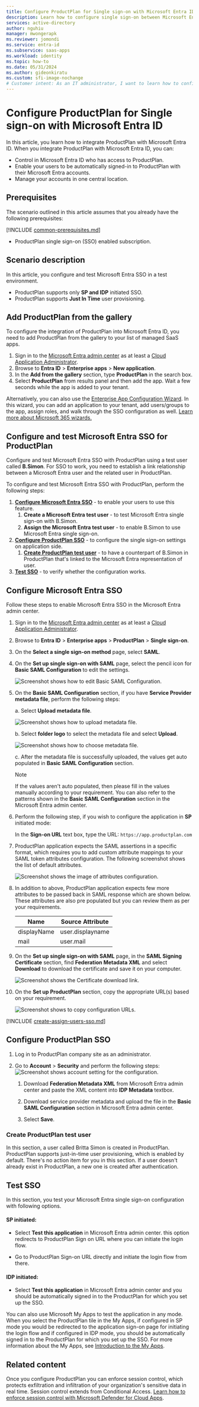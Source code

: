 ```yaml
---
title: Configure ProductPlan for Single sign-on with Microsoft Entra ID
description: Learn how to configure single sign-on between Microsoft Entra ID and ProductPlan.
services: active-directory
author: nguhiu
manager: mwongerapk
ms.reviewer: jomondi
ms.service: entra-id
ms.subservice: saas-apps
ms.workload: identity
ms.topic: how-to
ms.date: 05/31/2024
ms.author: gideonkiratu
ms.custom: sfi-image-nochange
# Customer intent: As an IT administrator, I want to learn how to configure single sign-on between Microsoft Entra ID and ProductPlan so that I can control who has access to ProductPlan, enable automatic sign-in with Microsoft Entra accounts, and manage my accounts in one central location.
---
```


# Configure ProductPlan for Single sign-on with Microsoft Entra ID

In this article,  you learn how to integrate ProductPlan with Microsoft Entra ID. When you integrate ProductPlan with Microsoft Entra ID, you can:

* Control in Microsoft Entra ID who has access to ProductPlan.
* Enable your users to be automatically signed-in to ProductPlan with their Microsoft Entra accounts.
* Manage your accounts in one central location.

## Prerequisites
The scenario outlined in this article assumes that you already have the following prerequisites:

[!INCLUDE [common-prerequisites.md](~/identity/saas-apps/includes/common-prerequisites.md)]
* ProductPlan single sign-on (SSO) enabled subscription.

## Scenario description

In this article,  you configure and test Microsoft Entra SSO in a test environment.

* ProductPlan supports only **SP and IDP** initiated SSO.
* ProductPlan supports **Just In Time** user provisioning.

## Add ProductPlan from the gallery

To configure the integration of ProductPlan into Microsoft Entra ID, you need to add ProductPlan from the gallery to your list of managed SaaS apps.

1. Sign in to the [Microsoft Entra admin center](https://entra.microsoft.com) as at least a [Cloud Application Administrator](~/identity/role-based-access-control/permissions-reference.md#cloud-application-administrator).
1. Browse to **Entra ID** > **Enterprise apps** > **New application**.
1. In the **Add from the gallery** section, type **ProductPlan** in the search box.
1. Select **ProductPlan** from results panel and then add the app. Wait a few seconds while the app is added to your tenant.

Alternatively, you can also use the [Enterprise App Configuration Wizard](https://portal.office.com/AdminPortal/home?Q=Docs#/azureadappintegration). In this wizard, you can add an application to your tenant, add users/groups to the app, assign roles, and walk through the SSO configuration as well. [Learn more about Microsoft 365 wizards.](/microsoft-365/admin/misc/azure-ad-setup-guides)

## Configure and test Microsoft Entra SSO for ProductPlan

Configure and test Microsoft Entra SSO with ProductPlan using a test user called **B.Simon**. For SSO to work, you need to establish a link relationship between a Microsoft Entra user and the related user in ProductPlan.

To configure and test Microsoft Entra SSO with ProductPlan, perform the following steps:

1. **[Configure Microsoft Entra SSO](#configure-microsoft-entra-sso)** - to enable your users to use this feature.
    1. **Create a Microsoft Entra test user** - to test Microsoft Entra single sign-on with B.Simon.
    1. **Assign the Microsoft Entra test user** - to enable B.Simon to use Microsoft Entra single sign-on.
1. **[Configure ProductPlan SSO](#configure-productplan-sso)** - to configure the single sign-on settings on application side.
    1. **[Create ProductPlan test user](#create-productplan-test-user)** - to have a counterpart of B.Simon in ProductPlan that's linked to the Microsoft Entra representation of user.
1. **[Test SSO](#test-sso)** - to verify whether the configuration works.

## Configure Microsoft Entra SSO

Follow these steps to enable Microsoft Entra SSO in the Microsoft Entra admin center.

1. Sign in to the [Microsoft Entra admin center](https://entra.microsoft.com) as at least a [Cloud Application Administrator](~/identity/role-based-access-control/permissions-reference.md#cloud-application-administrator).
1. Browse to **Entra ID** > **Enterprise apps** > **ProductPlan** > **Single sign-on**.
1. On the **Select a single sign-on method** page, select **SAML**.
1. On the **Set up single sign-on with SAML** page, select the pencil icon for **Basic SAML Configuration** to edit the settings.

   ![Screenshot shows how to edit Basic SAML Configuration.](common/edit-urls.png "Basic Configuration")

1. On the **Basic SAML Configuration** section, if you have **Service Provider metadata file**, perform the following steps:

	a. Select **Upload metadata file**.

    ![Screenshot shows how to upload metadata file.](common/upload-metadata.png "Upload Metadata")

	b. Select **folder logo** to select the metadata file and select **Upload**.

	![Screenshot shows how to choose metadata file.](common/browse-upload-metadata.png "File")

	c. After the metadata file is successfully uploaded, the values get auto populated in **Basic SAML Configuration** section.

	> [!Note]
	> If the values aren't auto populated, then please fill in the values manually according to your requirement. You can also refer to the patterns shown in the **Basic SAML Configuration** section in the Microsoft Entra admin center.

1. Perform the following step, if you wish to configure the application in **SP** initiated mode:

    In the **Sign-on URL** text box, type the URL:
    `https://app.productplan.com`

1. ProductPlan application expects the SAML assertions in a specific format, which requires you to add custom attribute mappings to your SAML token attributes configuration. The following screenshot shows the list of default attributes.

	![Screenshot shows the image of attributes configuration.](common/default-attributes.png "Image")

1. In addition to above, ProductPlan application expects few more attributes to be passed back in SAML response which are shown below. These attributes are also pre populated but you can review them as per your requirements.
	
	| Name |  Source Attribute|
	| ---- | ---------------- |
	| displayName | user.displayname |
	| mail | user.mail |

1. On the **Set up single sign-on with SAML** page, in the **SAML Signing Certificate** section, find **Federation Metadata XML** and select **Download** to download the certificate and save it on your computer.

	![Screenshot shows the Certificate download link.](common/metadataxml.png "Certificate")

1. On the **Set up ProductPlan** section, copy the appropriate URL(s) based on your requirement.

	![Screenshot shows to copy configuration URLs.](common/copy-configuration-urls.png "Metadata")

<a name='create-a-microsoft-entra-id-test-user'></a>

[!INCLUDE [create-assign-users-sso.md](~/identity/saas-apps/includes/create-assign-users-sso.md)]

## Configure ProductPlan SSO

1. Log in to ProductPlan company site as an administrator.

1. Go to **Account** > **Security** and perform the following steps:
![Screenshot shows account setting for the configuration.](./media/productplan-tutorial/settings.png "Security")

    1. Download **Federation Metadata XML** from Microsoft Entra admin center and paste the XML content into **IDP Metadata** textbox.

    1. Download service provider metadata and upload the file in the **Basic SAML Configuration** section in Microsoft Entra admin center.
    
    1. Select **Save**.

### Create ProductPlan test user

In this section, a user called Britta Simon is created in ProductPlan. ProductPlan supports just-in-time user provisioning, which is enabled by default. There's no action item for you in this section. If a user doesn't already exist in ProductPlan, a new one is created after authentication.

## Test SSO 

In this section, you test your Microsoft Entra single sign-on configuration with following options.
 
#### SP initiated:
 
* Select **Test this application** in Microsoft Entra admin center. this option redirects to ProductPlan Sign on URL where you can initiate the login flow.  
 
* Go to ProductPlan Sign-on URL directly and initiate the login flow from there.
 
#### IDP initiated:
 
* Select **Test this application** in Microsoft Entra admin center and you should be automatically signed in to the ProductPlan for which you set up the SSO.
 
You can also use Microsoft My Apps to test the application in any mode. When you select the ProductPlan tile in the My Apps, if configured in SP mode you would be redirected to the application sign-on page for initiating the login flow and if configured in IDP mode, you should be automatically signed in to the ProductPlan for which you set up the SSO. For more information about the My Apps, see [Introduction to the My Apps](https://support.microsoft.com/account-billing/sign-in-and-start-apps-from-the-my-apps-portal-2f3b1bae-0e5a-4a86-a33e-876fbd2a4510).

## Related content

Once you configure ProductPlan you can enforce session control, which protects exfiltration and infiltration of your organization's sensitive data in real time. Session control extends from Conditional Access. [Learn how to enforce session control with Microsoft Defender for Cloud Apps](/cloud-app-security/proxy-deployment-any-app).
